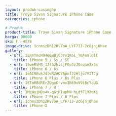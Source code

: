 ```yaml
---
layout: produk-casinghp
title: Troye Sivan Signature iPhone Case
categories: iphone

# Produk
product-title: Troye Sivan Signature iPhone Case
harga: 90000
sku: hn-4878
image-drive: 1cnmszDh12Hv7oA_LYF7IJ-2cGjnj0hae
gallery:
  - url: 1ERmYmcH94eGBBj63rv1K6L_TBAenld1C
    title: iPhone 5 / 5s / SE
  - url: 15weRVHS_1Jlb2klcjF0pJzJ0cque3x6s
    title: iPhone 6 / 6s
  - url: 1eAI9EukJ4leR2AO7ApnfJ2Hljo7VITCg
    title: iPhone 6 Plus / 6s Plus
  - url: 1ETnRBdRErZQgnKrvmoIB69xV9tBcYcUG
    title: iPhone 7 / 8
  - url: 1MLHoiHDu4x-qGtHluphN_hLdfF192qXi
    title: iPhone 7 Plus / 8 Plus
  - url: 1cnmszDh12Hv7oA_LYF7IJ-2cGjnj0hae
    title: iPhone X
---
```

